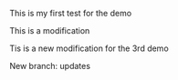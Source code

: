 This is my first test for the demo

This is a modification

Tis is a new modification for the 3rd demo

New branch: updates